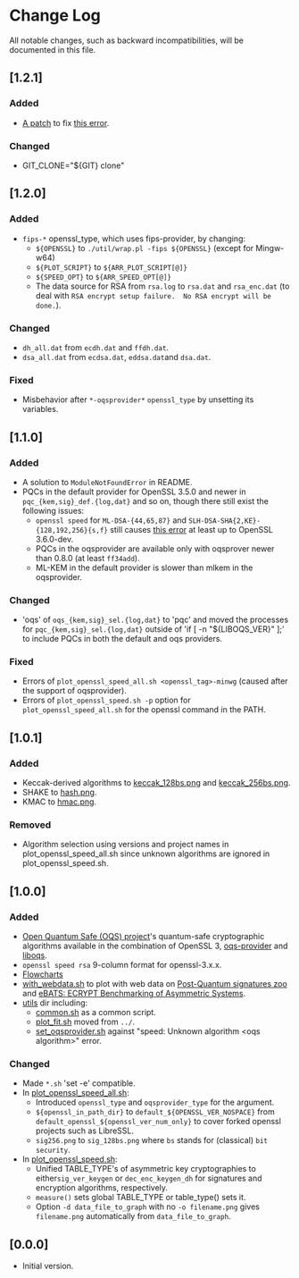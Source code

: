 # Change Log

All notable changes, such as backward incompatibilities, will be documented in this file.

<!-- markdownlint-disable MD024 no-duplicate-heading -->

<!-- ## [Unreleased 1.2.2] -->

## [1.2.1]

### Added

- [A patch](./utils/speed_pqcsigs_in_default_provider.patch) to fix [this error](https://github.com/openssl/openssl/issues/27108).

### Changed

- GIT_CLONE="${GIT} clone"

## [1.2.0]

### Added

- `fips-*` openssl_type, which uses fips-provider, by changing:
  - `${OPENSSL}` to `./util/wrap.pl -fips ${OPENSSL}` (except for Mingw-w64)
  - `${PLOT_SCRIPT}` to `${ARR_PLOT_SCRIPT[@]}`
  - `${SPEED_OPT}` to `${ARR_SPEED_OPT[@]}`
  - The data source for RSA from `rsa.log` to `rsa.dat` and `rsa_enc.dat` (to deal with `RSA encrypt setup failure.  No RSA encrypt will be done.`).

### Changed

- `dh_all.dat` from `ecdh.dat` and `ffdh.dat`.
- `dsa_all.dat` from `ecdsa.dat`, `eddsa.dat`and `dsa.dat`.

### Fixed

- Misbehavior after `*-oqsprovider*` `openssl_type` by unsetting
  its variables.

## [1.1.0]

### Added

- A solution to `ModuleNotFoundError` in README.
- PQCs in the default provider for OpenSSL 3.5.0 and newer in
  `pqc_{kem,sig}_def.{log,dat}` and so on, though there still exist
  the following issues:
  - `openssl speed` for `ML-DSA-{44,65,87}` and
    `SLH-DSA-SHA{2,KE}-{128,192,256}{s,f}` still causes
    [this error](https://github.com/openssl/openssl/issues/27108) at least up to OpenSSL 3.6.0-dev.
  - PQCs in the oqsprovider are available only with oqsprover newer than
    0.8.0 (at least `ff34add`).
  - ML-KEM in the default provider is slower than mlkem in the oqsprovider.

### Changed

- 'oqs' of `oqs_{kem,sig}_sel.{log,dat}` to 'pqc' and moved the processes for `pqc_{kem,sig}_sel.{log,dat}` outside of 'if [ -n "${LIBOQS_VER}" ];' to include PQCs in both the default and oqs providers.

### Fixed

- Errors of `plot_openssl_speed_all.sh <openssl_tag>-minwg` (caused after the support of oqsprovider).
- Errors of `plot_openssl_speed.sh -p` option for `plot_openssl_speed_all.sh`
  for the openssl command in the PATH.

## [1.0.1]

### Added

- Keccak-derived algorithms to [keccak_128bs.png](./figs/keccak_128bs.png) and [keccak_256bs.png](./figs/keccak_256bs.png).
- SHAKE to [hash.png](./figs/hash.png).
- KMAC to [hmac.png](./figs/hmac.png).

### Removed

- Algorithm selection using versions and project names in plot_openssl_speed_all.sh since unknown algorithms are ignored in plot_openssl_speed.sh.

## [1.0.0]

### Added

- [Open Quantum Safe (OQS) project](https://openquantumsafe.org/)'s quantum-safe cryptographic algorithms available in the combination of OpenSSL 3, [oqs-provider](https://github.com/open-quantum-safe/oqs-provider/) and [liboqs](https://github.com/open-quantum-safe/liboqs).
- `openssl speed rsa` 9-column format for openssl-3.x.x.
- [Flowcharts](./README-flowchart.md)
- [with_webdata.sh](./data_from_web/with_webdata.sh) to plot with web data on [Post-Quantum signatures zoo](https://pqshield.github.io/nist-sigs-zoo/#performance) and [eBATS: ECRYPT Benchmarking of Asymmetric Systems](https://bench.cr.yp.to/ebats.html).
- [utils](./utils) dir including:
  - [common.sh](./utils/common.sh) as a common script.
  - [plot_fit.sh](./utils/plot_fit.sh) moved from `../`.
  - [set_oqsprovider.sh](./utils/set_oqsprovider.sh) against "speed: Unknown algorithm \<oqs algorithm\>" error.

### Changed

- Made `*.sh` 'set -e' compatible.
- In [plot_openssl_speed_all.sh](./plot_openssl_speed_all.sh):
  - Introduced `openssl_type` and `oqsprovider_type` for the argument.
  - `${openssl_in_path_dir}` to `default_${OPENSSL_VER_NOSPACE}` from `default_openssl_${openssl_ver_num_only}` to cover forked openssl projects such as LibreSSL.
  - `sig256.png` to `sig_128bs.png` where `bs` stands for (classical) `bit security`.
- In [plot_openssl_speed.sh](./plot_openssl_speed.sh):
  - Unified TABLE_TYPE's of asymmetric key cryptographies to either`sig_ver_keygen` or `dec_enc_keygen_dh` for signatures and encryption algorithms, respectively.
  - `measure()` sets global TABLE_TYPE or table_type() sets it.
  - Option `-d data_file_to_graph` with no `-o filename.png` gives `filename.png` automatically from `data_file_to_graph`.

<!--
- Option to use existing \*.dat.
- To accept multiple spaces and head spaces. -->

## [0.0.0]

- Initial version.

<!--
## Template
### Added
### Changed
### Deprecated
### Removed
### Fixed
### Security
-->
